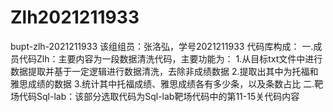 # Zlh2021211933
bupt-zlh-2021211933
该组组员：张洛弘，学号2021211933
代码库构成：
一.成员代码Zlh：主要内容为一段数据清洗代码，主要功能为：
1.从目标txt文件中进行数据提取并基于一定逻辑进行数据清洗，去除非成绩数据
2.提取出其中为托福和雅思成绩的数据
3.统计其中托福成绩、雅思成绩各有多少条，以及条数占比
二.靶场代码Sql-lab：该部分选取代码为Sql-lab靶场代码中的第11-15关代码内容
